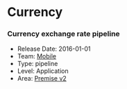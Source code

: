 # Currency
### Currency exchange rate pipeline
* Release Date: 2016-01-01
* Team: [Mobile](../teams/mobile.md)
* Type: pipeline
* Level: Application
* Area: [Premise v2](areas/v2.png)
